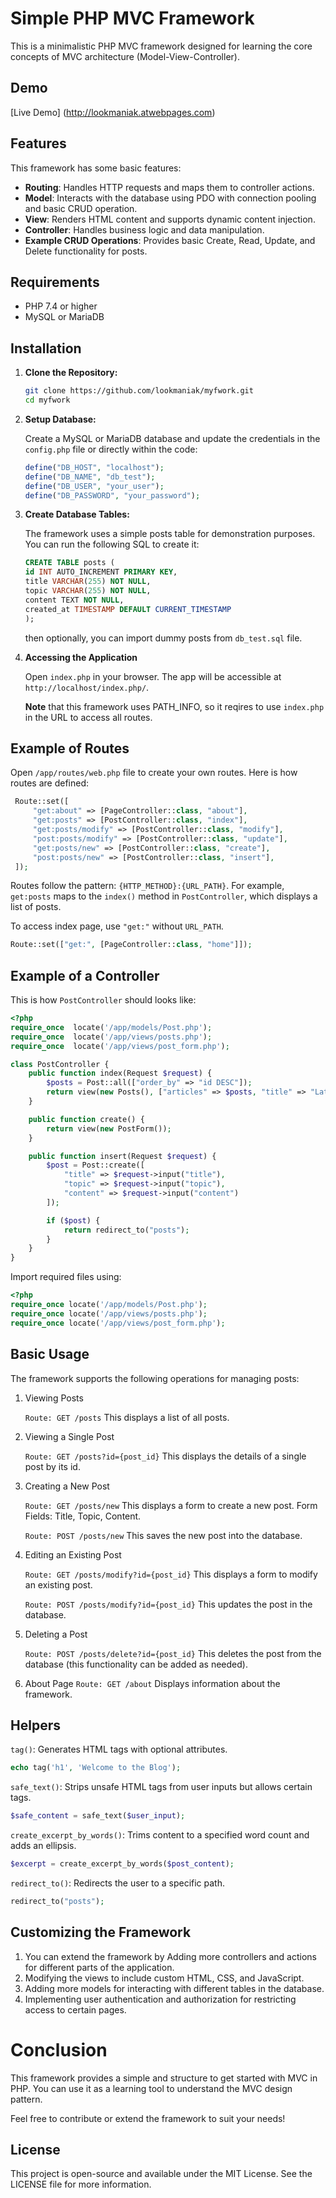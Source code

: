 
# Simple PHP MVC Framework

This is a minimalistic PHP MVC framework designed for learning the core concepts of MVC architecture (Model-View-Controller).

## Demo
[Live Demo] (http://lookmaniak.atwebpages.com)

## Features
This framework has some basic features:
- **Routing**: Handles HTTP requests and maps them to controller actions.
- **Model**: Interacts with the database using PDO with connection pooling and basic CRUD operation.
- **View**: Renders HTML content and supports dynamic content injection.
- **Controller**: Handles business logic and data manipulation.
- **Example CRUD Operations**: Provides basic Create, Read, Update, and Delete functionality for posts.

## Requirements

- PHP 7.4 or higher
- MySQL or MariaDB

## Installation

1. **Clone the Repository:**
   ```bash
   git clone https://github.com/lookmaniak/myfwork.git
   cd myfwork
    ```
2. **Setup Database:**

    Create a MySQL or MariaDB database and update the credentials in the ``config.php`` file or directly within the code:

    ```php
    define("DB_HOST", "localhost");
    define("DB_NAME", "db_test");
    define("DB_USER", "your_user");
    define("DB_PASSWORD", "your_password");
    ```
    
3. **Create Database Tables:**

    The framework uses a simple posts table for demonstration purposes. You can run the following SQL to create it:

    ```sql
    CREATE TABLE posts (
    id INT AUTO_INCREMENT PRIMARY KEY,
    title VARCHAR(255) NOT NULL,
    topic VARCHAR(255) NOT NULL,
    content TEXT NOT NULL,
    created_at TIMESTAMP DEFAULT CURRENT_TIMESTAMP
    );
    ```

    then optionally, you can import dummy posts from ``db_test.sql`` file.

4. **Accessing the Application**

    Open ``index.php`` in your browser. The app will be accessible at ``http://localhost/index.php/``.

    **Note** that this framework uses PATH_INFO, so it reqires to use ``index.php`` in the URL to access all routes.
 
## Example of Routes
   Open ``/app/routes/web.php`` file to create your own routes. Here is how routes are defined:

   ```php
    Route::set([
        "get:about" => [PageController::class, "about"],
        "get:posts" => [PostController::class, "index"],
        "get:posts/modify" => [PostController::class, "modify"],
        "post:posts/modify" => [PostController::class, "update"],
        "get:posts/new" => [PostController::class, "create"],
        "post:posts/new" => [PostController::class, "insert"],
    ]);
  ```
    
    
   Routes follow the pattern: ``{HTTP_METHOD}:{URL_PATH}``. For example, ``get:posts`` maps to the ``index()`` method in ``PostController``, which displays a list of posts.

   To access index page, use ``"get:"`` without ``URL_PATH``.

   ```php
   Route::set(["get:", [PageController::class, "home"]]);
   ```

## Example of a Controller
   This is how ``PostController`` should looks like:

   ```php
   <?php
   require_once  locate('/app/models/Post.php'); 
   require_once  locate('/app/views/posts.php');  
   require_once  locate('/app/views/post_form.php');
   
   class PostController {
       public function index(Request $request) {
           $posts = Post::all(["order_by" => "id DESC"]);
           return view(new Posts(), ["articles" => $posts, "title" => "Latest Articles"]);
       }

       public function create() {
           return view(new PostForm());
       }

       public function insert(Request $request) {
           $post = Post::create([
               "title" => $request->input("title"),
               "topic" => $request->input("topic"),
               "content" => $request->input("content")
           ]);

           if ($post) {
               return redirect_to("posts");
           }
       }
   }
   ```
   
   Import required files using:
   
   ```php
   <?php
   require_once locate('/app/models/Post.php');
   require_once locate('/app/views/posts.php');
   require_once locate('/app/views/post_form.php');
   ```

## Basic Usage

The framework supports the following operations for managing posts:

1. Viewing Posts

   ``Route: GET /posts``
   This displays a list of all posts.

2. Viewing a Single Post

   ``Route: GET /posts?id={post_id}``
   This displays the details of a single post by its id.

3. Creating a New Post

   ``Route: GET /posts/new``
   This displays a form to create a new post.
   Form Fields: Title, Topic, Content.

   ``Route: POST /posts/new``
   This saves the new post into the database.

4. Editing an Existing Post

   ``Route: GET /posts/modify?id={post_id}``
   This displays a form to modify an existing post.

   ``Route: POST /posts/modify?id={post_id}``
   This updates the post in the database.

5. Deleting a Post

   ``Route: POST /posts/delete?id={post_id}``
   This deletes the post from the database (this functionality can be added as needed).

6. About Page
   ``Route: GET /about``
   Displays information about the framework.
  
## Helpers

``tag()``: Generates HTML tags with optional attributes.
```php
echo tag('h1', 'Welcome to the Blog');
```

``safe_text()``: Strips unsafe HTML tags from user inputs but allows certain tags.
```php
$safe_content = safe_text($user_input);
```
``create_excerpt_by_words()``: Trims content to a specified word count and adds an ellipsis.
```php
$excerpt = create_excerpt_by_words($post_content);
```

``redirect_to()``: Redirects the user to a specific path.
```php
redirect_to("posts");
```

## Customizing the Framework
1. You can extend the framework by Adding more controllers and actions for different parts of the application.
2. Modifying the views to include custom HTML, CSS, and JavaScript.
3. Adding more models for interacting with different tables in the database.
4. Implementing user authentication and authorization for restricting access to certain pages.

# Conclusion
This framework provides a simple and structure to get started with MVC in PHP. You can use it as a learning tool to understand the MVC design pattern.

Feel free to contribute or extend the framework to suit your needs!

## License
This project is open-source and available under the MIT License. See the LICENSE file for more information.
